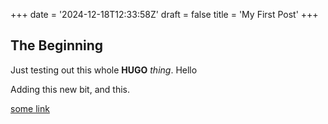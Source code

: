 +++
date = '2024-12-18T12:33:58Z'
draft = false
title = 'My First Post'
+++


## The Beginning

Just testing out this whole **HUGO** *thing*. Hello

Adding this new bit, and this.

[some link](https://www.github.com/kstocky)